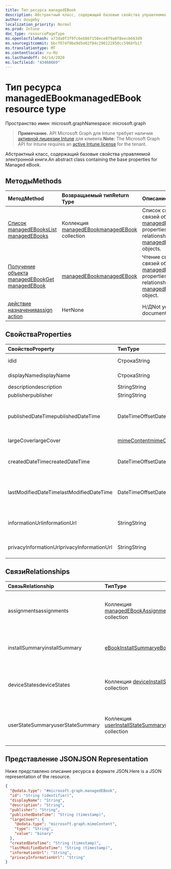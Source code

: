```yaml
---
title: Тип ресурса managedEBook
description: Абстрактный класс, содержащий базовые свойства управляемой электронной книги.
author: dougeby
localization_priority: Normal
ms.prod: Intune
doc_type: resourcePageType
ms.openlocfilehash: a73da0f3f9fc6eb86f158ece8f9a8f8eecb663d9
ms.sourcegitcommit: bbcf074f0be9d5e02f84c290122850cc5968fb1f
ms.translationtype: MT
ms.contentlocale: ru-RU
ms.lasthandoff: 04/14/2020
ms.locfileid: "43468669"
---
```

# <a name="managedebook-resource-type"></a><span data-ttu-id="18d39-103">Тип ресурса managedEBook</span><span class="sxs-lookup"><span data-stu-id="18d39-103">managedEBook resource type</span></span>

<span data-ttu-id="18d39-104">Пространство имен: microsoft.graph</span><span class="sxs-lookup"><span data-stu-id="18d39-104">Namespace: microsoft.graph</span></span>

> <span data-ttu-id="18d39-105">**Примечание.** API Microsoft Graph для Intune требует наличия [активной лицензии Intune](https://go.microsoft.com/fwlink/?linkid=839381) для клиента.</span><span class="sxs-lookup"><span data-stu-id="18d39-105">**Note:** The Microsoft Graph API for Intune requires an [active Intune license](https://go.microsoft.com/fwlink/?linkid=839381) for the tenant.</span></span>

<span data-ttu-id="18d39-106">Абстрактный класс, содержащий базовые свойства управляемой электронной книги.</span><span class="sxs-lookup"><span data-stu-id="18d39-106">An abstract class containing the base properties for Managed eBook.</span></span>

## <a name="methods"></a><span data-ttu-id="18d39-107">Методы</span><span class="sxs-lookup"><span data-stu-id="18d39-107">Methods</span></span>
|<span data-ttu-id="18d39-108">Метод</span><span class="sxs-lookup"><span data-stu-id="18d39-108">Method</span></span>|<span data-ttu-id="18d39-109">Возвращаемый тип</span><span class="sxs-lookup"><span data-stu-id="18d39-109">Return Type</span></span>|<span data-ttu-id="18d39-110">Описание</span><span class="sxs-lookup"><span data-stu-id="18d39-110">Description</span></span>|
|:---|:---|:---|
|[<span data-ttu-id="18d39-111">Список managedEBooks</span><span class="sxs-lookup"><span data-stu-id="18d39-111">List managedEBooks</span></span>](../api/intune-books-managedebook-list.md)|<span data-ttu-id="18d39-112">Коллекция [managedEBook](../resources/intune-books-managedebook.md)</span><span class="sxs-lookup"><span data-stu-id="18d39-112">[managedEBook](../resources/intune-books-managedebook.md) collection</span></span>|<span data-ttu-id="18d39-113">Список свойств и связей объектов [managedEBook](../resources/intune-books-managedebook.md).</span><span class="sxs-lookup"><span data-stu-id="18d39-113">List properties and relationships of the [managedEBook](../resources/intune-books-managedebook.md) objects.</span></span>|
|[<span data-ttu-id="18d39-114">Получение объекта managedEBook</span><span class="sxs-lookup"><span data-stu-id="18d39-114">Get managedEBook</span></span>](../api/intune-books-managedebook-get.md)|[<span data-ttu-id="18d39-115">managedEBook</span><span class="sxs-lookup"><span data-stu-id="18d39-115">managedEBook</span></span>](../resources/intune-books-managedebook.md)|<span data-ttu-id="18d39-116">Чтение свойств и связей объекта [managedEBook](../resources/intune-books-managedebook.md).</span><span class="sxs-lookup"><span data-stu-id="18d39-116">Read properties and relationships of the [managedEBook](../resources/intune-books-managedebook.md) object.</span></span>|
|[<span data-ttu-id="18d39-117">действие назначения</span><span class="sxs-lookup"><span data-stu-id="18d39-117">assign action</span></span>](../api/intune-books-managedebook-assign.md)|<span data-ttu-id="18d39-118">Нет</span><span class="sxs-lookup"><span data-stu-id="18d39-118">None</span></span>|<span data-ttu-id="18d39-119">Н/Д</span><span class="sxs-lookup"><span data-stu-id="18d39-119">Not yet documented</span></span>|

## <a name="properties"></a><span data-ttu-id="18d39-120">Свойства</span><span class="sxs-lookup"><span data-stu-id="18d39-120">Properties</span></span>
|<span data-ttu-id="18d39-121">Свойство</span><span class="sxs-lookup"><span data-stu-id="18d39-121">Property</span></span>|<span data-ttu-id="18d39-122">Тип</span><span class="sxs-lookup"><span data-stu-id="18d39-122">Type</span></span>|<span data-ttu-id="18d39-123">Описание</span><span class="sxs-lookup"><span data-stu-id="18d39-123">Description</span></span>|
|:---|:---|:---|
|<span data-ttu-id="18d39-124">id</span><span class="sxs-lookup"><span data-stu-id="18d39-124">id</span></span>|<span data-ttu-id="18d39-125">Строка</span><span class="sxs-lookup"><span data-stu-id="18d39-125">String</span></span>|<span data-ttu-id="18d39-126">Ключ объекта.</span><span class="sxs-lookup"><span data-stu-id="18d39-126">Key of the entity.</span></span>|
|<span data-ttu-id="18d39-127">displayName</span><span class="sxs-lookup"><span data-stu-id="18d39-127">displayName</span></span>|<span data-ttu-id="18d39-128">Строка</span><span class="sxs-lookup"><span data-stu-id="18d39-128">String</span></span>|<span data-ttu-id="18d39-129">Имя электронной книги.</span><span class="sxs-lookup"><span data-stu-id="18d39-129">Name of the eBook.</span></span>|
|<span data-ttu-id="18d39-130">description</span><span class="sxs-lookup"><span data-stu-id="18d39-130">description</span></span>|<span data-ttu-id="18d39-131">String</span><span class="sxs-lookup"><span data-stu-id="18d39-131">String</span></span>|<span data-ttu-id="18d39-132">Описание.</span><span class="sxs-lookup"><span data-stu-id="18d39-132">Description.</span></span>|
|<span data-ttu-id="18d39-133">publisher</span><span class="sxs-lookup"><span data-stu-id="18d39-133">publisher</span></span>|<span data-ttu-id="18d39-134">String</span><span class="sxs-lookup"><span data-stu-id="18d39-134">String</span></span>|<span data-ttu-id="18d39-135">Издатель.</span><span class="sxs-lookup"><span data-stu-id="18d39-135">Publisher.</span></span>|
|<span data-ttu-id="18d39-136">publishedDateTime</span><span class="sxs-lookup"><span data-stu-id="18d39-136">publishedDateTime</span></span>|<span data-ttu-id="18d39-137">DateTimeOffset</span><span class="sxs-lookup"><span data-stu-id="18d39-137">DateTimeOffset</span></span>|<span data-ttu-id="18d39-138">Дата и время публикации электронной книги.</span><span class="sxs-lookup"><span data-stu-id="18d39-138">The date and time when the eBook was published.</span></span>|
|<span data-ttu-id="18d39-139">largeCover</span><span class="sxs-lookup"><span data-stu-id="18d39-139">largeCover</span></span>|[<span data-ttu-id="18d39-140">mimeContent</span><span class="sxs-lookup"><span data-stu-id="18d39-140">mimeContent</span></span>](../resources/intune-shared-mimecontent.md)|<span data-ttu-id="18d39-141">Обложка книги.</span><span class="sxs-lookup"><span data-stu-id="18d39-141">Book cover.</span></span>|
|<span data-ttu-id="18d39-142">createdDateTime</span><span class="sxs-lookup"><span data-stu-id="18d39-142">createdDateTime</span></span>|<span data-ttu-id="18d39-143">DateTimeOffset</span><span class="sxs-lookup"><span data-stu-id="18d39-143">DateTimeOffset</span></span>|<span data-ttu-id="18d39-144">Дата и время создания электронной книги.</span><span class="sxs-lookup"><span data-stu-id="18d39-144">The date and time when the eBook file was created.</span></span>|
|<span data-ttu-id="18d39-145">lastModifiedDateTime</span><span class="sxs-lookup"><span data-stu-id="18d39-145">lastModifiedDateTime</span></span>|<span data-ttu-id="18d39-146">DateTimeOffset</span><span class="sxs-lookup"><span data-stu-id="18d39-146">DateTimeOffset</span></span>|<span data-ttu-id="18d39-147">Дата и время последнего изменения электронной книги.</span><span class="sxs-lookup"><span data-stu-id="18d39-147">The date and time when the eBook was last modified.</span></span>|
|<span data-ttu-id="18d39-148">informationUrl</span><span class="sxs-lookup"><span data-stu-id="18d39-148">informationUrl</span></span>|<span data-ttu-id="18d39-149">String</span><span class="sxs-lookup"><span data-stu-id="18d39-149">String</span></span>|<span data-ttu-id="18d39-150">URL-адрес с дополнительными сведениями.</span><span class="sxs-lookup"><span data-stu-id="18d39-150">The more information Url.</span></span>|
|<span data-ttu-id="18d39-151">privacyInformationUrl</span><span class="sxs-lookup"><span data-stu-id="18d39-151">privacyInformationUrl</span></span>|<span data-ttu-id="18d39-152">String</span><span class="sxs-lookup"><span data-stu-id="18d39-152">String</span></span>|<span data-ttu-id="18d39-153">URL-адрес заявления о конфиденциальности.</span><span class="sxs-lookup"><span data-stu-id="18d39-153">The privacy statement Url.</span></span>|

## <a name="relationships"></a><span data-ttu-id="18d39-154">Связи</span><span class="sxs-lookup"><span data-stu-id="18d39-154">Relationships</span></span>
|<span data-ttu-id="18d39-155">Связь</span><span class="sxs-lookup"><span data-stu-id="18d39-155">Relationship</span></span>|<span data-ttu-id="18d39-156">Тип</span><span class="sxs-lookup"><span data-stu-id="18d39-156">Type</span></span>|<span data-ttu-id="18d39-157">Описание</span><span class="sxs-lookup"><span data-stu-id="18d39-157">Description</span></span>|
|:---|:---|:---|
|<span data-ttu-id="18d39-158">assignments</span><span class="sxs-lookup"><span data-stu-id="18d39-158">assignments</span></span>|<span data-ttu-id="18d39-159">Коллекция [managedEBookAssignment](../resources/intune-books-managedebookassignment.md)</span><span class="sxs-lookup"><span data-stu-id="18d39-159">[managedEBookAssignment](../resources/intune-books-managedebookassignment.md) collection</span></span>|<span data-ttu-id="18d39-160">Список назначений для этой электронной книги.</span><span class="sxs-lookup"><span data-stu-id="18d39-160">The list of assignments for this eBook.</span></span>|
|<span data-ttu-id="18d39-161">installSummary</span><span class="sxs-lookup"><span data-stu-id="18d39-161">installSummary</span></span>|[<span data-ttu-id="18d39-162">eBookInstallSummary</span><span class="sxs-lookup"><span data-stu-id="18d39-162">eBookInstallSummary</span></span>](../resources/intune-books-ebookinstallsummary.md)|<span data-ttu-id="18d39-163">Общие сведения по установке мобильного приложения.</span><span class="sxs-lookup"><span data-stu-id="18d39-163">Mobile App Install Summary.</span></span>|
|<span data-ttu-id="18d39-164">deviceStates</span><span class="sxs-lookup"><span data-stu-id="18d39-164">deviceStates</span></span>|<span data-ttu-id="18d39-165">Коллекция [deviceInstallState](../resources/intune-books-deviceinstallstate.md)</span><span class="sxs-lookup"><span data-stu-id="18d39-165">[deviceInstallState](../resources/intune-books-deviceinstallstate.md) collection</span></span>|<span data-ttu-id="18d39-166">Список состояний установки для этой электронной книги.</span><span class="sxs-lookup"><span data-stu-id="18d39-166">The list of installation states for this eBook.</span></span>|
|<span data-ttu-id="18d39-167">userStateSummary</span><span class="sxs-lookup"><span data-stu-id="18d39-167">userStateSummary</span></span>|<span data-ttu-id="18d39-168">Коллекция [userInstallStateSummary](../resources/intune-books-userinstallstatesummary.md)</span><span class="sxs-lookup"><span data-stu-id="18d39-168">[userInstallStateSummary](../resources/intune-books-userinstallstatesummary.md) collection</span></span>|<span data-ttu-id="18d39-169">Список состояний установки для этой электронной книги.</span><span class="sxs-lookup"><span data-stu-id="18d39-169">The list of installation states for this eBook.</span></span>|

## <a name="json-representation"></a><span data-ttu-id="18d39-170">Представление JSON</span><span class="sxs-lookup"><span data-stu-id="18d39-170">JSON Representation</span></span>
<span data-ttu-id="18d39-171">Ниже представлено описание ресурса в формате JSON.</span><span class="sxs-lookup"><span data-stu-id="18d39-171">Here is a JSON representation of the resource.</span></span>
<!-- {
  "blockType": "resource",
  "keyProperty": "id",
  "@odata.type": "microsoft.graph.managedEBook"
}
-->
``` json
{
  "@odata.type": "#microsoft.graph.managedEBook",
  "id": "String (identifier)",
  "displayName": "String",
  "description": "String",
  "publisher": "String",
  "publishedDateTime": "String (timestamp)",
  "largeCover": {
    "@odata.type": "microsoft.graph.mimeContent",
    "type": "String",
    "value": "binary"
  },
  "createdDateTime": "String (timestamp)",
  "lastModifiedDateTime": "String (timestamp)",
  "informationUrl": "String",
  "privacyInformationUrl": "String"
}
```







